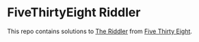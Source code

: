 # FiveThirtyEight Riddler
This repo contains solutions to [The Riddler](https://fivethirtyeight.com/tag/the-riddler/) from [Five Thirty Eight](https://fivethirtyeight.com). 